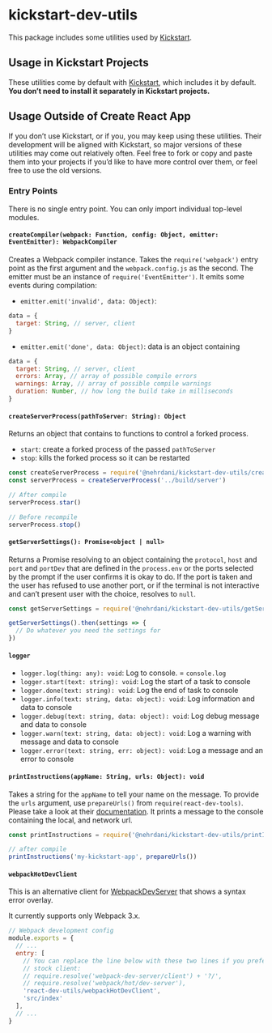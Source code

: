 # kickstart-dev-utils

This package includes some utilities used by [Kickstart](https://github.com/nehrdani/kickstart).<br>

## Usage in Kickstart Projects

These utilities come by default with [Kickstart](https://github.com/nehrdani/kickstart), which includes it by default. **You don’t need to install it separately in Kickstart projects.**

## Usage Outside of Create React App

If you don’t use Kickstart, or if you, you may keep using these utilities. Their development will be aligned with Kickstart, so major versions of these utilities may come out relatively often. Feel free to fork or copy and paste them into your projects if you’d like to have more control over them, or feel free to use the old versions.

### Entry Points

There is no single entry point. You can only import individual top-level modules.

#### `createCompiler(webpack: Function, config: Object, emitter: EventEmitter): WebpackCompiler`

Creates a Webpack compiler instance. Takes the `require('webpack')` entry point as the first argument and the `webpack.config.js` as the second. The emitter must be an instance of `require('EventEmitter')`.
It emits some events during compilation:
- `emitter.emit('invalid', data: Object)`:
```js
data = {
  target: String, // server, client
}
```
- `emitter.emit('done', data: Object)`: data is an object containing
```js
data = {
  target: String, // server, client
  errors: Array, // array of possible compile errors
  warnings: Array, // array of possible compile warnings
  duration: Number, // how long the build take in milliseconds
}
```

#### `createServerProcess(pathToServer: String): Object`

Returns an object that contains to functions to control a forked process.
- `start`: create a forked process of the passed `pathToServer`
- `stop`: kills the forked process so it can be restarted

```js
const createServerProcess = require('@nehrdani/kickstart-dev-utils/createServerProcess')
const serverProcess = createServerProcess('../build/server')

// After compile
serverProcess.star()

// Before recompile
serverProcess.stop()
```

#### `getServerSettings(): Promise<object | null>`

Returns a Promise resolving to an object containing the `protocol`, `host` and `port` and `portDev` that are defined in the `process.env` or the ports selected by the prompt if the user confirms it is okay to do. If the port is taken and the user has refused to use another port, or if the terminal is not interactive and can’t present user with the choice, resolves to `null`.

```js
const getServerSettings = require('@nehrdani/kickstart-dev-utils/getServerSettings')

getServerSettings().then(settings => {
  // Do whatever you need the settings for
})
```

#### `logger`

- `logger.log(thing: any): void`: Log to console. = `console.log`
- `logger.start(text: string): void`: Log the start of a task to console
- `logger.done(text: string): void`: Log the end of task to console
- `logger.info(text: string, data: object): void`: Log information and data to console
- `logger.debug(text: string, data: object): void`: Log debug message and data to console
- `logger.warn(text: string, data: object): void`: Log a warning with message and data to console
- `logger.error(text: string, err: object): void`: Log a message and an error to console

#### `printInstructions(appName: String, urls: Object): void`

Takes a string for the `appName` to tell your name on the message. To provide the `urls` argument, use `prepareUrls()` from `require(react-dev-tools)`. Please take a look at their [documentation](https://github.com/facebook/create-react-app/blob/master/packages/react-dev-utils/README.md#prepareurlsprotocol-string-host-string-port-number-object).
It prints a message to the console containing the local, and network url.

```js
const printInstructions = require('@nehrdani/kickstart-dev-utils/printInstructions')

// after compile
printInstructions('my-kickstart-app', prepareUrls())
```

#### `webpackHotDevClient`

This is an alternative client for [WebpackDevServer](https://github.com/webpack/webpack-dev-server) that shows a syntax error overlay.

It currently supports only Webpack 3.x.

```js
// Webpack development config
module.exports = {
  // ...
  entry: [
    // You can replace the line below with these two lines if you prefer the
    // stock client:
    // require.resolve('webpack-dev-server/client') + '?/',
    // require.resolve('webpack/hot/dev-server'),
    'react-dev-utils/webpackHotDevClient',
    'src/index'
  ],
  // ...
}
```
